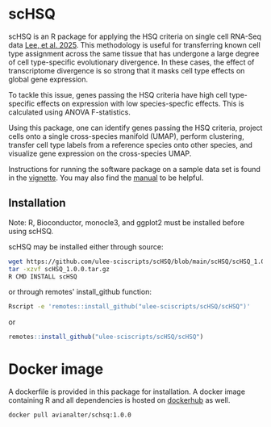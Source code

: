 # scHSQ 

scHSQ is an R package for applying the HSQ criteria on single cell RNA-Seq data [Lee, et al. 2025](https://www.biorxiv.org/content/10.1101/2024.04.29.591771v2.full). This methodology is useful for transferring known cell type assignment across the same tissue that has undergone a large degree of cell type-specific evolutionary divergence. In these cases, the effect of transcriptome divergence is so strong that it masks cell type effects on global gene expression. 

To tackle this issue, genes passing the HSQ criteria have high cell type-specific effects on expression with low species-specfic effects. This is calculated using ANOVA F-statistics. 

Using this package, one can identify genes passing the HSQ criteria, project cells onto a single cross-species manifold (UMAP), perform clustering, transfer cell type labels from a reference species onto other species, and visualize gene expression on the cross-species UMAP.

Instructions for running the software package on a sample data set is found in the [vignette](https://github.com/ulee-sciscripts/scHSQ/blob/main/scHSQ/inst/doc/scHSQ.pdf). You may also find the [manual](https://github.com/ulee-sciscripts/scHSQ/blob/main/scHSQ/vignettes/scHSQ-manual.pdf) to be helpful.

## Installation

Note: R, Bioconductor, monocle3, and ggplot2 must be installed before using scHSQ.

scHSQ may be installed either through source:

```bash
wget https://github.com/ulee-sciscripts/scHSQ/blob/main/scHSQ/scHSQ_1.0.0.tar.gz
tar -xzvf scHSQ_1.0.0.tar.gz
R CMD INSTALL scHSQ
```

or through remotes' install_github function:
```bash
Rscript -e 'remotes::install_github("ulee-sciscripts/scHSQ/scHSQ")'
```

or 

```R
remotes::install_github("ulee-sciscripts/scHSQ/scHSQ")
```

# Docker image

A dockerfile is provided in this package for installation. A docker image containing R and all dependencies is hosted on [dockerhub](https://hub.docker.com/r/avianalter/schsq) as well.

```bash
docker pull avianalter/schsq:1.0.0
```
